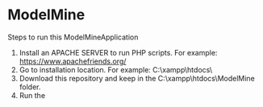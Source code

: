 # ModelMine

Steps to run this ModelMineApplication

1. Install an APACHE SERVER to run PHP scripts. For example: https://www.apachefriends.org/ 
2. Go to installation location. For example: C:\xampp\htdocs\
3. Download this repository and keep in the C:\xampp\htdocs\ModelMine folder.
4. Run the 
